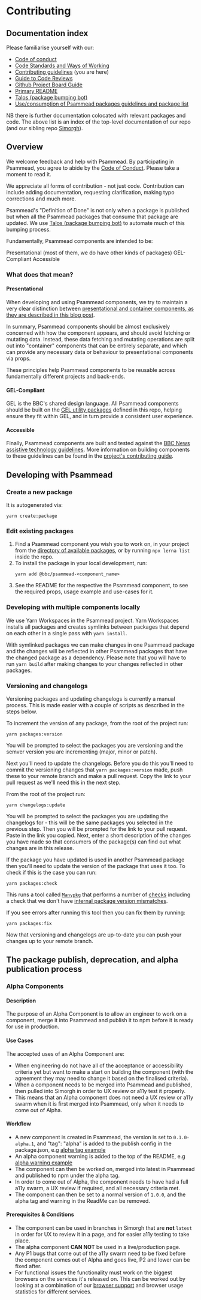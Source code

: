 # Contributing

## Documentation index

Please familiarise yourself with our:

- [Code of conduct](https://github.com/bbc/psammead/blob/latest/CODE_OF_CONDUCT.md)
- [Code Standards and Ways of Working](https://github.com/bbc/psammead/blob/latest/Code-Standards-and-Ways-of-Working.md)
- [Contributing guidelines](https://github.com/bbc/psammead/blob/latest/CONTRIBUTING.md) (you are here)
- [Guide to Code Reviews](https://github.com/bbc/simorgh/blob/latest/docs/Code-Reviews.md)
- [Github Project Board Guide](https://github.com/bbc/simorgh/blob/latest/docs/Project-Board-Guide.md)
- [Primary README](https://github.com/bbc/psammead/blob/latest/README.md)
- [Talos (package bumping bot)](https://github.com/bbc/psammead/blob/latest/scripts/talos/README.md)
- [Use/consumption of Psammead packages guidelines and package list](https://github.com/bbc/psammead/blob/latest/packages/README.md)

NB there is further documentation colocated with relevant packages and code. The above list is an index of the top-level documentation of our repo (and our sibling repo [Simorgh](https://github.com/bbc/simorgh)).

## Overview

We welcome feedback and help with Psammead. By participating in Psammead, you agree to abide by the [Code of Conduct](https://github.com/bbc/psammead/blob/latest/CODE_OF_CONDUCT.md). Please take a moment to read it.

We appreciate all forms of contribution - not just code. Contribution can include adding documentation, requesting clarification, making typo corrections and much more.

Psammead's "Definition of Done" is not only when a package is published but when all the Psammead packages that consume that package are updated. We use [Talos (package bumping bot)](https://github.com/bbc/psammead/blob/latest/scripts/talos/README.md) to automate much of this bumping process.

Fundamentally, Psammead components are intended to be:

Presentational (most of them, we do have other kinds of packages)
GEL-Compliant
Accessible

### What does that mean?

#### Presentational

When developing and using Psammead components, we try to maintain a very clear distinction between [presentational and container components, as they are described in this blog post](https://medium.com/@dan_abramov/smart-and-dumb-components-7ca2f9a7c7d0).

In summary, Psammead components should be almost exclusively concerned with how the component appears, and should avoid fetching or mutating data. Instead, these data fetching and mutating operations are split out into "container" components that can be entirely separate, and which can provide any necessary data or behaviour to presentational components via props.

These principles help Psammead components to be reusable across fundamentally different projects and back-ends.

#### GEL-Compliant

GEL is the BBC's shared design language. All Psammead components should be built on the [GEL utility packages](../utilities/) defined in this repo, helping ensure they fit within GEL, and in turn provide a consistent user experience.

#### Accessible

Finally, Psammead components are built and tested against the [BBC News assistive technology guidelines](https://bbc.github.io/accessibility-news-and-you/). More information on building components to these guidelines can be found in the [project's contributing guide](../../CONTRIBUTING.md).

## Developing with Psammead

### Create a new package

It is autogenerated via:

```
yarn create:package
```

### Edit existing packages

1. Find a Psammead component you wish you to work on, in your project from the [directory of available packages](https://github.com/bbc/psammead/tree/latest/packages), or by running `npx lerna list` inside the repo.
2. To install the package in your local development, run:
   ```
   yarn add @bbc/psammead-<component_name>
   ```
3. See the README for the respective the Psammead component, to see the required props, usage example and use-cases for it.

### Developing with multiple components locally

We use Yarn Workspaces in the Psammead project. Yarn Workspaces installs all packages and creates symlinks between packages that depend on each other in a single pass with `yarn install`.

With symlinked packages we can make changes in one Psammead package and the changes will be reflected in other Psammead packages that have the changed package as a dependency. Please note that you will have to run `yarn build` after making changes to your changes reflected in other packages.

### Versioning and changelogs

Versioning packages and updating changelogs is currently a manual process. This is made easier with a couple of scripts as described in the steps below.

To increment the version of any package, from the root of the project run:

```
yarn packages:version
```

You will be prompted to select the packages you are versioning and the semver version you are incrementing (major, minor or patch).

Next you'll need to update the changelogs. Before you do this you'll need to commit the versioning changes that `yarn packages:version` made, push these to your remote branch and make a pull request. Copy the link to your pull request as we'll need this in the next step.

From the root of the project run:

```
yarn changelogs:update
```

You will be prompted to select the packages you are updating the changelogs for - this will be the same packages you selected in the previous step. Then you will be prompted for the link to your pull request. Paste in the link you copied. Next, enter a short description of the changes you have made so that consumers of the package(s) can find out what changes are in this release.

If the package you have updated is used in another Psammead package then you'll need to update the version of the package that uses it too. To check if this is the case you can run:

```
yarn packages:check
```

This runs a tool called [`Manypkg`](https://github.com/Thinkmill/manypkg) that performs a number of [checks](https://github.com/Thinkmill/manypkg#checks) including a check that we don't have [internal package version mismatches](https://github.com/Thinkmill/manypkg#internal-mismatch).

If you see errors after running this tool then you can fix them by running:

```
yarn packages:fix
```

Now that versioning and changelogs are up-to-date you can push your changes up to your remote branch.

## The package publish, deprecation, and alpha publication process

<!-- TODO: Add this, also consider where to mention npm linking, either here or in the packages README -->

### Alpha Components

#### Description

The purpose of an Alpha Component is to allow an engineer to work on a component, merge it into Psammead and publish it to npm before it is ready for use in production.

#### Use Cases

The accepted uses of an Alpha Component are:

- When engineering do not have all of the acceptance or accessibility criteria yet but want to make a start on building the component (with the agreement they may need to change it based on the finalised criteria).
- When a component needs to be merged into Psammead and published, then pulled into Simorgh in order to UX review or a11y test it properly.
- This means that an Alpha component does not need a UX review or a11y swarm when it is first merged into Psammead, only when it needs to come out of Alpha.

#### Workflow

- A new component is created in Psammead, the version is set to `0.1.0-alpha.1`, and "tag": "alpha" is added to the publish config in the package.json, e.g [alpha tag example](https://github.com/bbc/psammead/commit/64d7aa18a6b6d0861c9fdcd1b88047e634376bb7#diff-19d4d1f1939749aaffae0b8080cc09f4R37-R38)
- An alpha component warning is added to the top of the README, e.g [alpha warning example](https://github.com/bbc/psammead/commit/eb794cb4b18eb3c0f5857bc5e5476f92fbc7c1cc#diff-4124748292798b73a7d123a33fc255faR1-R3)
- The component can then be worked on, merged into latest in Psammead and published to npm under the alpha tag.
- In order to come out of Alpha, the component needs to have had a full a11y swarm, a UX review if required, and all necessary criteria met.
- The component can then be set to a normal version of `1.0.0`, and the alpha tag and warning in the ReadMe can be removed.

#### Prerequisites & Conditions

- The component can be used in branches in Simorgh that are **not** `latest` in order for UX to review it in a page, and for easier a11y testing to take place.
- The alpha component **CAN NOT** be used in a live/production page.
- Any P1 bugs that come out of the a11y swarm need to be fixed before the component comes out of Alpha and goes live, P2 and lower can be fixed after.
- For functional issues the functionality must work on the biggest browsers on the services it's released on. This can be worked out by looking at a combination of our [browser support](https://github.com/bbc/psammead#bar_chart-support-levels) and browser usage statistics for different services.
